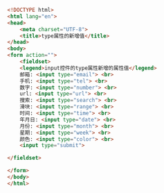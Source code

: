 
<BlogInfo id="380" title="32.html中input的type属性新增的属性值" author="白日梦想猿" pv=0 read_times=0 pre_cost_time=0分31秒 category="html5学习" tag_list="['html5学习']" create_time="2020.07.15 18:05:31" update_time="2020.07.15 18:13:21" />

```html
<!DOCTYPE html>
<html lang="en">
<head>
    <meta charset="UTF-8">
    <title>type属性的新增值</title>
</head>
<body>
<form action="">
    <fieldset>
    <legend>input控件的type属性新增的属性值</legend>
    邮箱: <input type="email"> <br>
    手机: <input type="tel"> <br>
    数字: <input type="number"> <br>
    url: <input type="url"> <br>
    搜索: <input type="search"> <br>
    滑块: <input type="range"> <br>
    时间: <input type="time"> <br>
    年月日: <input type="date"> <br>
    月份: <input type="month"> <br>
    星期: <input type="week"> <br>
    颜色: <input type="color"> <br>
    <input type="submit">

</fieldset>

</form>
</body>
</html>
```
